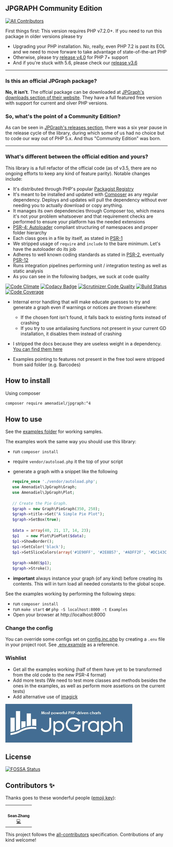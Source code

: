 ## JPGRAPH Community Edition
<!-- ALL-CONTRIBUTORS-BADGE:START - Do not remove or modify this section -->
[![All Contributors](https://img.shields.io/badge/all_contributors-1-orange.svg?style=flat-square)](#contributors-)
<!-- ALL-CONTRIBUTORS-BADGE:END -->

First things first: This version requires PHP v7.2.0+. If you need to run this package in older versions please try
- Upgrading your PHP installation. No, really, even PHP 7.2 is past its EOL and we need to move forware to take advantage of state-of-the-art PHP 
- Otherwise, please try [release v4.0](https://github.com/HuasoFoundries/jpgraph/releases/tag/v4.0.3) for PHP 7+ support
- And if you're stuck with 5.6, please check our [release v3.6](https://github.com/HuasoFoundries/jpgraph/tree/v3.6.21)
---------

### Is this an official JPGraph package?

**No, it isn't**. The offcial package can be downloaded at [JPGraph's downloads section of their website](https://jpgraph.net/download/). They have a full featured free version with support for current and olver PHP versions.

### So, what's the point of a Community Edition?

As can be seen in [JPGraph's releases section](https://jpgraph.net/download/release.php), there was a six year pause in the release cycle of the library, during which some of us had no choice but to code our way out of PHP 5.x. And thus "Community Edition" was born.

--------------------
### What's different between the official edition and yours?

This library is a full refactor of the official code (as of v3.5, there are no ongoing efforts to keep any kind of feature parity). Notable changes include: 

- It's distributed through PHP's popular [Packagist Registry](https://packagist.org/packages/amenadiel/jpgraph) 
- It's meant to be installed and updated with [Composer](https://getcomposer.org/) as any regular dependency. Deploys and updates will pull the dependency without ever needing you to actually download or copy anything.
- It manages its own dependencies through Composer too, which means it's not your problem whatsoever and that requirement checks are performed to ensure your platform has the needed extensions
- [PSR-4: Autoloader](https://www.php-fig.org/psr/psr-4/) compliant structuring of namespaces and proper folder hierarchy
- Each class goes in a file by itself, as stated in [PSR-1](https://www.php-fig.org/psr/psr-1/)
- We stripped usage of `require` and `include` to the bare minimum. Let's have the autoloader do its job
- Adheres to well known coding standards as stated in [PSR-2](https://www.php-fig.org/psr/psr-2/), eventually [PSR-12](https://www.php-fig.org/psr/psr-12/) 
- Runs integration pipelines performing unit / integration testing as well as static analysis
- As you can see in the following badges, we suck at code quality 

[![Code Climate](https://codeclimate.com/github/HuasoFoundries/jpgraph/badges/gpa.svg)](https://codeclimate.com/github/HuasoFoundries/jpgraph) [![Codacy Badge](https://api.codacy.com/project/badge/Grade/1a7ea0cac1d84bc79545c9f6ff85cd25)](https://www.codacy.com/app/amenadiel/jpgraph?utm_source=github.com&utm_medium=referral&utm_content=HuasoFoundries/jpgraph&utm_campaign=Badge_Grade)
[![Scrutinizer Code Quality](https://scrutinizer-ci.com/g/HuasoFoundries/jpgraph/badges/quality-score.png?b=master)](https://scrutinizer-ci.com/g/HuasoFoundries/jpgraph/?branch=master) [![Build Status](https://scrutinizer-ci.com/g/HuasoFoundries/jpgraph/badges/build.png?b=master)](https://scrutinizer-ci.com/g/HuasoFoundries/jpgraph/build-status/master) [![Code Coverage](https://scrutinizer-ci.com/g/HuasoFoundries/jpgraph/badges/coverage.png?b=master)](https://scrutinizer-ci.com/g/HuasoFoundries/jpgraph/?branch=master)

 

-  Internal error handling that will make educate guesses to try and generate a graph even if warnings or notices are thrown elsewhere:
   -  If the chosen font isn't found, it falls back to existing fonts instead of crashing
   -  If you try to use antialiasing functions not present in your current GD installation, it disables them instead of crashing



-  I stripped the docs because they are useless weight in a dependency. [You can find them here](http://jpgraph.net/doc/)
-  Examples pointing to features not present in the free tool were stripped from said folder (e.g. Barcodes)

## How to install

Using composer

```sh
composer require amenadiel/jpgraph:^4
```

## How to use

See the [examples folder](https://github.com/amenadiel/jpgraph/tree/master/Examples) for working samples.

The examples work the same way you should use this library:

-  run `composer install`

-  require `vendor/autoload.php` it the top of your script

-  generate a graph with a snippet like the following

```php
   require_once './vendor/autoload.php';
   use Amenadiel\JpGraph\Graph;
   use Amenadiel\JpGraph\Plot;

   // Create the Pie Graph.
   $graph = new Graph\PieGraph(350, 250);
   $graph->title->Set("A Simple Pie Plot");
   $graph->SetBox(true);

   $data = array(40, 21, 17, 14, 23);
   $p1   = new Plot\PiePlot($data);
   $p1->ShowBorder();
   $p1->SetColor('black');
   $p1->SetSliceColors(array('#1E90FF', '#2E8B57', '#ADFF2F', '#DC143C', '#BA55D3'));

   $graph->Add($p1);
   $graph->Stroke();
```

-  **important** always instance your graph (of any kind) before creating its contents. This will in turn load all needed constants to the global scope.

See the examples working by performing the following steps:

-  run `composer install`
-  run `make start` **or** `php -S localhost:8000 -t Examples`
-  Open your browser at http://localhost:8000

### Change the config

You can override some configs set on [config.inc.php](src/config.inc.php) by creating a `.env` file in your project root.
See [.env.example](.env.example) as a reference.

### Wishlist

-  Get all the examples working (half of them have yet to be transformed from the old code to the new PSR-4 format)
-  Add more tests (We need to test more classes and methods besides the ones in the examples, as well as perform more assetions on the current tests)
-  Add alternative use of [imagick](http://php.net/manual/en/imagick.setup.php)

![jpgraph_logo](https://raw.githubusercontent.com/HuasoFoundries/jpgraph/master/jpgraph_logo.jpg)

## License

[![FOSSA Status](https://app.fossa.io/api/projects/git%2Bgithub.com%2FHuasoFoundries%2Fjpgraph.svg?type=large)](https://app.fossa.io/projects/git%2Bgithub.com%2FHuasoFoundries%2Fjpgraph?ref=badge_large)

## Contributors ✨

Thanks goes to these wonderful people ([emoji key](https://allcontributors.org/docs/en/emoji-key)):

<!-- ALL-CONTRIBUTORS-LIST:START - Do not remove or modify this section -->
<!-- prettier-ignore-start -->
<!-- markdownlint-disable -->
<table>
  <tr>
    <td align="center"><a href="https://github.com/zhangsean"><img src="https://avatars.githubusercontent.com/u/2536402?v=4?s=100" width="100px;" alt=""/><br /><sub><b>Sean Zhang</b></sub></a><br /><a href="https://github.com/HuasoFoundries/jpgraph/commits?author=zhangsean" title="Code">💻</a></td>
  </tr>
</table>

<!-- markdownlint-restore -->
<!-- prettier-ignore-end -->

<!-- ALL-CONTRIBUTORS-LIST:END -->

This project follows the [all-contributors](https://github.com/all-contributors/all-contributors) specification. Contributions of any kind welcome!